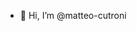 - 👋 Hi, I’m @matteo-cutroni


<!---
matteo-cutroni/matteo-cutroni is a ✨ special ✨ repository because its `README.md` (this file) appears on your GitHub profile.
You can click the Preview link to take a look at your changes.
--->
